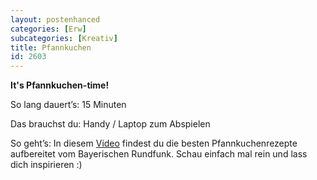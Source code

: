 ```yaml
---
layout: postenhanced
categories: [Erw]
subcategories: [Kreativ]
title: Pfannkuchen
id: 2603
---
```

**It's Pfannkuchen-time!**

So lang dauert’s: 15 Minuten

Das brauchst du: Handy / Laptop zum Abspielen 

So geht’s: In diesem [Video](https://www.br.de/mediathek/video/jung-und-hungrig-27022020-die-besten-pfannkuchen-rezepte-av:5e1f3d6fc85d6e001a7128ee)  findest du die besten Pfannkuchenrezepte aufbereitet vom Bayerischen Rundfunk. Schau einfach mal rein und lass dich inspirieren :) 
